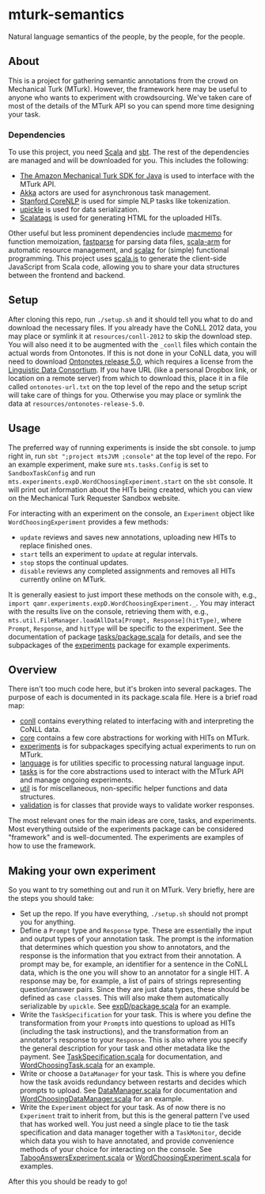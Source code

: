 # mturk-semantics

Natural language semantics of the people, by the people, for the people.

## About

This is a project for gathering semantic annotations from the crowd on Mechanical Turk (MTurk).
However, the framework here may be useful to anyone who wants to experiment with crowdsourcing.
We've taken care of most of the details of the MTurk API so you can spend more time designing your task.

### Dependencies

To use this project,
you need [Scala](http://www.scala-lang.org/) and [sbt](http://www.scala-sbt.org/).
The rest of the dependencies are managed and will be downloaded for you.
This includes the following:

 * [The Amazon Mechanical Turk SDK for Java](https://requester.mturk.com/developer/tools/java)
   is used to interface with the MTurk API.
 * [Akka](http://akka.io/) actors are used for asynchronous task management.
 * [Stanford CoreNLP](http://stanfordnlp.github.io/CoreNLP/)
   is used for simple NLP tasks like tokenization.
 * [upickle](https://github.com/lihaoyi/upickle-pprint)
   is used for data serialization.
 * [Scalatags](https://github.com/lihaoyi/scalatags)
   is used for generating HTML for the uploaded HITs.
   
Other useful but less prominent dependencies include
[macmemo](https://github.com/kciesielski/macmemo) for function memoization,
[fastparse](https://github.com/lihaoyi/fastparse) for parsing data files,
[scala-arm](https://github.com/jsuereth/scala-arm) for automatic resource management, and
[scalaz](https://github.com/scalaz/scalaz) for (simple) functional programming.
This project uses [scala.js](https://www.scala-js.org/) to generate the client-side JavaScript
from Scala code, allowing you to share your data structures between the frontend and backend.

## Setup

After cloning this repo, run ```./setup.sh``` and it should tell you what to do
and download the necessary files.
If you already have the CoNLL 2012 data,
you may place or symlink it at ```resources/conll-2012``` to skip the download step.
You will also need it to be augmented with the ```_conll``` files
which contain the actual words from Ontonotes.
If this is not done in your CoNLL data,
you will need to download [Ontonotes release 5.0](https://catalog.ldc.upenn.edu/LDC2013T19),
which requires a license from the [Linguistic Data Consortium](https://www.ldc.upenn.edu/).
If you have URL (like a personal Dropbox link, or location on a remote server)
from which to download this, place it in a file called ```ontonotes-url.txt```
on the top level of the repo and the setup script will take care of things for you.
Otherwise you may place or symlink the data at ```resources/ontonotes-release-5.0```.

## Usage

The preferred way of running experiments is inside the sbt console.
to jump right in, run ```sbt ";project mtsJVM ;console"``` at the top level of the repo.
For an example experiment, make sure ```mts.tasks.Config``` is set to ```SandboxTaskConfig```
and run ```mts.experiments.expD.WordChoosingExperiment.start``` on the ```sbt``` console.
It will print out information about the HITs being created,
which you can view on the Mechanical Turk Requester Sandbox website.

For interacting with an experiment on the console, an ```Experiment``` object like ```WordChoosingExperiment```
provides a few methods:

  * ```update``` reviews and saves new annotations, uploading new HITs to replace finished ones.
  * ```start``` tells an experiment to ```update``` at regular intervals.
  * ```stop``` stops the continual updates.
  * ```disable``` reviews any completed assignments and removes all HITs currently online on MTurk.

It is generally easiest to just import these methods on the console with, e.g.,
```import qamr.experiments.expD.WordChoosingExperiment._```.
You may interact with the results live on the console, retrieving them with, e.g.,
```mts.util.FileManager.loadAllData[Prompt, Response](hitType)```,
where ```Prompt```, ```Response```, and ```hitType``` will be specific to the experiment.
See the documentation of package [tasks/package.scala](mts/jvm/src/main/scala/mts/tasks/package.scala) for details,
and see the subpackages of the [experiments](mts/jvm/src/main/scala/mts/experiments/) package for example experiments.

## Overview

There isn't too much code here, but it's broken into several packages.
The purpose of each is documented in its package.scala file.
Here is a brief road map:

 * [conll](mts/jvm/src/main/scala/mts/conll/) contains everything related to interfacing with and interpreting the CoNLL data.
 * [core](mts/jvm/src/main/scala/mts/core/) contains a few core abstractions for working with HITs on MTurk.
 * [experiments](mts/jvm/src/main/scala/mts/experiments/) is for subpackages specifying actual experiments to run on MTurk.
 * [language](mts/jvm/src/main/scala/mts/language/) is for utilities specific to processing natural language input.
 * [tasks](mts/jvm/src/main/scala/mts/tasks/) is for the core abstractions used to interact with the MTurk API and manage ongoing experiments.
 * [util](mts/jvm/src/main/scala/mts/util/) is for miscellaneous, non-specific helper functions and data structures.
 * [validation](mts/jvm/src/main/scala/mts/validation/) is for classes that provide ways to validate worker responses.
 
The most relevant ones for the main ideas are core, tasks, and experiments.
Most everything outside of the experiments package can be considered "framework" and is well-documented.
The experiments are examples of how to use the framework.

## Making your own experiment

So you want to try something out and run it on MTurk.
Very briefly, here are the steps you should take:

 * Set up the repo. If you have everything, ```./setup.sh``` should not prompt you for anything.
 * Define a ```Prompt``` type and ```Response``` type.
   These are essentially the input and output types of your annotation task.
   The prompt is the information that determines which question you show to annotators,
   and the response is the information that you extract from their annotation.
   A prompt may be, for example, an identifier for a sentence in the CoNLL data,
   which is the one you will show to an annotator for a single HIT.
   A response may be, for example, a list of pairs of strings representing question/answer pairs.
   Since they are just data types, these should be defined as ```case class```es.
   This will also make them automatically serializable by ```upickle```.
   See [expD/package.scala](mts/jvm/src/main/scala/mts/experiments/expD/package.scala) for an example.
 * Write the ```TaskSpecification``` for your task.
   This is where you define the transformation from your ```Prompt```s into questions to upload as HITs
   (including the task instructions),
   and the transformation from an annotator's response to your ``Response``.
   This is also where you specify the general description for your task and other metadata like the payment.
   See [TaskSpecification.scala](mts/jvm/src/main/scala/mts/tasks/TaskSpecification.scala) for documentation,
   and [WordChoosingTask.scala](mts/jvm/src/main/scala/mts/experiments/expD/WordChoosingTask.scala) for an example.
 * Write or choose a ```DataManager``` for your task.
   This is where you define how the task avoids redundancy between restarts and decides which prompts to upload.
   See [DataManager.scala](mts/jvm/src/main/scala/mts/tasks/DataManager.scala) for documentation
   and [WordChoosingDataManager.scala](mts/jvm/src/main/scala/mts/experiments/expD/WordChoosingDataManager.scala) for an example.
 * Write the ```Experiment``` object for your task.
   As of now there is no ```Experiment``` trait to inherit from,
   but this is the general pattern I've used that has worked well.
   You just need a single place to tie the task specification and data manager together with a ```TaskMonitor```,
   decide which data you wish to have annotated,
   and provide convenience methods of your choice for interacting on the console.
   See [TabooAnswersExperiment.scala](mts/jvm/src/main/scala/mts/experiments/expC/TabooAnswersExperiment.scala) or
   [WordChoosingExperiment.scala](mts/jvm/src/main/scala/mts/experiments/expD/WordChoosingExperiment.scala) for examples.

After this you should be ready to go!

